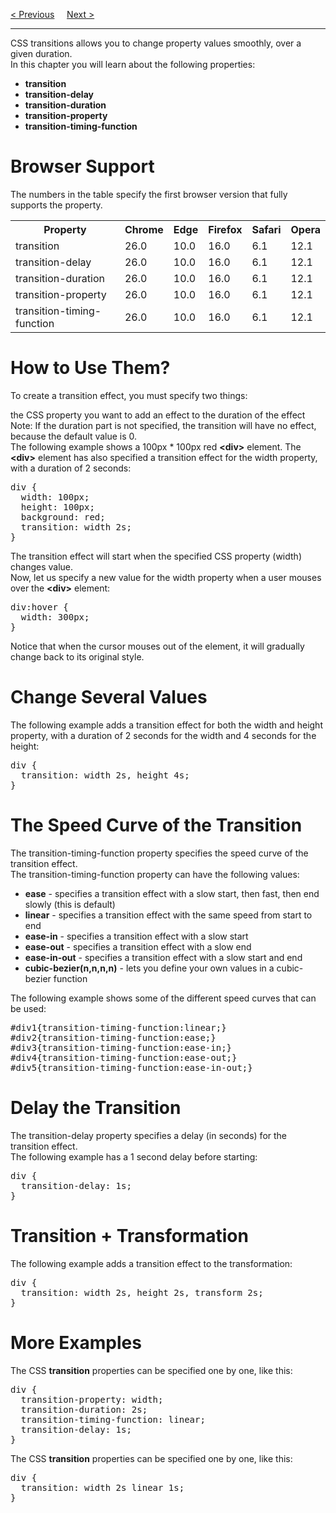 <a href="/CSS/Advanced/3D-Transforms.md">&lt; Previous</a>
&nbsp;&nbsp;&nbsp;
<a href="/CSS/Advanced/Animations.md">Next &gt;</a>
<hr>
CSS transitions allows you to change property values smoothly, over a given duration.
<br>
In this chapter you will learn about the following properties:
<ul>
  <li><b>transition</b></li>
  <li><b>transition-delay</b></li>
  <li><b>transition-duration</b></li>
  <li><b>transition-property</b></li>
  <li><b>transition-timing-function</b></li>
</ul>
<h1>Browser Support</h1>
The numbers in the table specify the first browser version that fully supports the property.
<table class="ws-table-all notranslate">
  <tr>
    <th>Property</th>
    <th>Chrome</th>
    <th>Edge</th>
    <th>Firefox</th>
    <th>Safari</th>
    <th>Opera</th>
  </tr>
  <tr>
    <td>transition</td>
    <td>26.0</td>
    <td>10.0</td>
    <td>16.0</td>
    <td>6.1</td>
    <td>12.1</td>
  </tr>
  <tr>
    <td>transition-delay</td>
    <td>26.0</td>
    <td>10.0</td>
    <td>16.0</td>
    <td>6.1</td>
    <td>12.1</td>
  </tr>
  <tr>
    <td>transition-duration</td>
    <td>26.0</td>
    <td>10.0</td>
    <td>16.0</td>
    <td>6.1</td>
    <td>12.1</td>
  </tr>
  <tr>
    <td>transition-property</td>
    <td>26.0</td>
    <td>10.0</td>
    <td>16.0</td>
    <td>6.1</td>
    <td>12.1</td>
  </tr>
  <tr>
    <td>transition-timing-function</td>
    <td>26.0</td>
    <td>10.0</td>
    <td>16.0</td>
    <td>6.1</td>
    <td>12.1</td>
  </tr>
</table>
<h1>How to Use Them?</h1>
To create a transition effect, you must specify two things:

the CSS property you want to add an effect to
the duration of the effect
Note: If the duration part is not specified, the transition will have no effect, because the default value is 0.
<br>
The following example shows a 100px * 100px red <b>&lt;div&gt;</b> element. The <b>&lt;div&gt;</b> element has also specified a transition effect for the width property, with a duration of 2 seconds:
<pre>
div {
  width: 100px;
  height: 100px;
  background: red;
  transition: width 2s;
}
</pre>
The transition effect will start when the specified CSS property (width) changes value.
<br>
Now, let us specify a new value for the width property when a user mouses over the <b>&lt;div&gt;</b> element:
<pre>
div:hover {
  width: 300px;
}
</pre>
Notice that when the cursor mouses out of the element, it will gradually change back to its original style.
<h1>Change Several Values</h1>
The following example adds a transition effect for both the width and height property, with a duration of 2 seconds for the width and 4 seconds for the height:
<pre>
div {
  transition: width 2s, height 4s;
}
</pre>
<h1>The Speed Curve of the Transition</h1>
The transition-timing-function property specifies the speed curve of the transition effect.
<br>
The transition-timing-function property can have the following values:
<ul>
  <li><b>ease</b> - specifies a transition effect with a slow start, then fast, then end slowly (this is default)</li>
  <li><b>linear</b> - specifies a transition effect with the same speed from start to end</li>
  <li><b>ease-in</b> - specifies a transition effect with a slow start</li>
  <li><b>ease-out</b> - specifies a transition effect with a slow end</li>
  <li><b>ease-in-out</b> - specifies a transition effect with a slow start and end</li>
  <li><b>cubic-bezier(n,n,n,n)</b> - lets you define your own values in a cubic-bezier function</li>
</ul>
The following example shows some of the different speed curves that can be used:
<pre>
#div1{transition-timing-function:linear;}
#div2{transition-timing-function:ease;}
#div3{transition-timing-function:ease-in;}
#div4{transition-timing-function:ease-out;}
#div5{transition-timing-function:ease-in-out;}
</pre>
<h1>Delay the Transition</h1>
The transition-delay property specifies a delay (in seconds) for the transition effect.
<br>
The following example has a 1 second delay before starting:
<pre>
div {
  transition-delay: 1s;
}
</pre>
<h1>Transition + Transformation</h1>
The following example adds a transition effect to the transformation:
<pre>
div {
  transition: width 2s, height 2s, transform 2s;
}
</pre>
<h1>More Examples</h1>
The CSS <b>transition</b> properties can be specified one by one, like this:
<pre>
div {
  transition-property: width;
  transition-duration: 2s;
  transition-timing-function: linear;
  transition-delay: 1s;
}
</pre>
The CSS <b>transition</b> properties can be specified one by one, like this:
<pre>
div {
  transition: width 2s linear 1s;
}
</pre>
